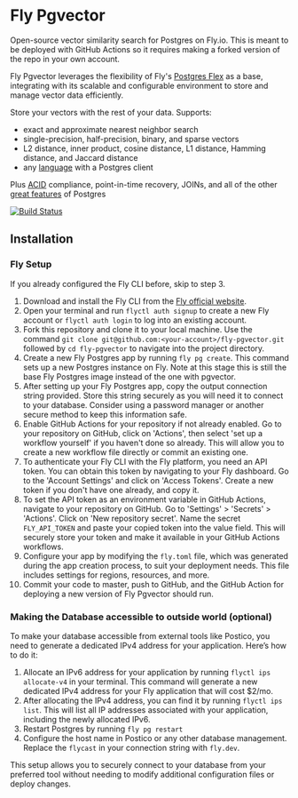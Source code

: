 # Fly Pgvector

Open-source vector similarity search for Postgres on Fly.io. This is meant to be deployed with GitHub Actions so it requires making a forked version of the repo in your own account.

Fly Pgvector leverages the flexibility of Fly's [Postgres Flex](https://github.com/fly-apps/postgres-flex) as a base, integrating with its scalable and configurable environment to store and manage vector data efficiently.

Store your vectors with the rest of your data. Supports:

- exact and approximate nearest neighbor search
- single-precision, half-precision, binary, and sparse vectors
- L2 distance, inner product, cosine distance, L1 distance, Hamming distance, and Jaccard distance
- any [language](#languages) with a Postgres client

Plus [ACID](https://en.wikipedia.org/wiki/ACID) compliance, point-in-time recovery, JOINs, and all of the other [great features](https://www.postgresql.org/about/) of Postgres

[![Build Status](https://github.com/pgvector/pgvector/actions/workflows/build.yml/badge.svg)](https://github.com/pgvector/pgvector/actions)

## Installation

### Fly Setup 

If you already configured the Fly CLI before, skip to step 3.

1. Download and install the Fly CLI from the [Fly official website](https://fly.io/docs/getting-started/installing-flyctl/).
2. Open your terminal and run `flyctl auth signup` to create a new Fly account or `flyctl auth login` to log into an existing account.
3. Fork this repository and clone it to your local machine. Use the command `git clone git@github.com:<your-account>/fly-pgvector.git` followed by `cd fly-pgvector` to navigate into the project directory.
4. Create a new Fly Postgres app by running `fly pg create`. This command sets up a new Postgres instance on Fly. Note at this stage this is still the base Fly Postgres image instead of the one with pgvector.
5. After setting up your Fly Postgres app, copy the output connection string provided. Store this string securely as you will need it to connect to your database. Consider using a password manager or another secure method to keep this information safe.
6. Enable GitHub Actions for your repository if not already enabled. Go to your repository on GitHub, click on 'Actions', then select 'set up a workflow yourself' if you haven't done so already. This will allow you to create a new workflow file directly or commit an existing one.
7. To authenticate your Fly CLI with the Fly platform, you need an API token. You can obtain this token by navigating to your Fly dashboard. Go to the 'Account Settings' and click on 'Access  Tokens'. Create a new token if you don't have one already, and copy it.
8. To set the API token as an environment variable in GitHub Actions, navigate to your repository on GitHub. Go to 'Settings' > 'Secrets' > 'Actions'. Click on 'New repository secret'. Name the secret `FLY_API_TOKEN` and paste your copied token into the value field. This will securely store your token and make it available in your GitHub Actions workflows.
9. Configure your app by modifying the `fly.toml` file, which was generated during the app creation process, to suit your deployment needs. This file includes settings for regions, resources, and more.
10. Commit your code to master, push to GitHub, and the GitHub Action for deploying a new version of Fly Pgvector should run.


### Making the Database accessible to outside world (optional)
To make your database accessible from external tools like Postico, you need to generate a dedicated IPv4 address for your application. Here’s how to do it:

1. Allocate an IPv6 address for your application by running `flyctl ips allocate-v4` in your terminal. This command will generate a new dedicated IPv4 address for your Fly application that will cost $2/mo.
2. After allocating the IPv4 address, you can find it by running `flyctl ips list`. This will list all IP addresses associated with your application, including the newly allocated IPv6.
3. Restart Postgres by running `fly pg restart`
4. Configure the host name in Postico or any other database management. Replace the `flycast` in your connection string with `fly.dev`.


This setup allows you to securely connect to your database from your preferred tool without needing to modify additional configuration files or deploy changes.

